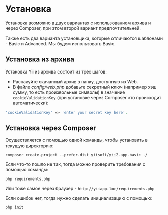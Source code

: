 # Установка

Установка возможно в двух вариантах с использованием архива и через Composer, при этом второй вариант предпочтительней.

Также есть два варианта установщика, которые отличаются шаблонами - Basic и Advanced. Мы будем использовать Basic.

## Установка из архива

Установка Yii из архива состоит из трёх шагов:

* Распакуйте скачанный архив в папку, доступную из Web.
* В файле *config/web.php* добавьте секретный ключ (например хэш сумму, то есть произвольные символы) в значение `cookieValidationKey` (при установке через Composer это происходит автоматически):

```php
'cookieValidationKey' => 'enter your secret key here',
```

## Установка через Composer

Осуществляется с помощью одной команды, чтобы установить в текущую директорию:

```
composer create-project --prefer-dist yiisoft/yii2-app-basic ./
```

Если что-то пошло не так, тогда можно проверить требования с помощью команды:

```
php requirements.php
```

Или тоже самое через браузер - `http://yiiapp.loc/requirements.php`

Если ошибок нет, тогда нужно сделать инициализацию с помощью:

```
php init
```